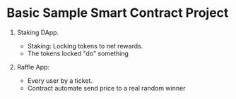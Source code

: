 # Basic Sample Smart Contract Project

1. Staking DApp.
    - Staking: Locking tokens to net rewards.
    - The tokens locked "do" something

2. Raffle App:
    - Every user by a ticket.
    - Contract automate send price to a real random winner